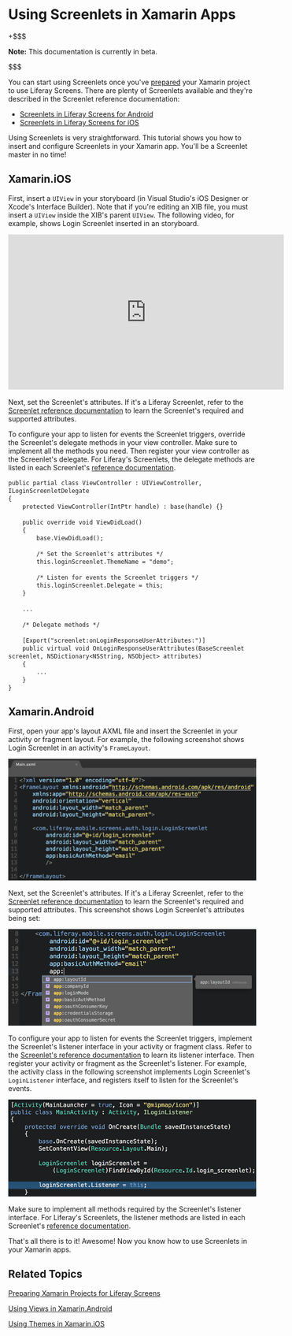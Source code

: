 # Using Screenlets in Xamarin Apps [](id=using-screenlets-in-xamarin-apps)

+$$$

**Note:** This documentation is currently in beta. 

$$$

You can start using Screenlets once you've  [prepared](/develop/tutorials/-/knowledge_base/7-0/preparing-xamarin-projects-for-liferay-screens) 
your Xamarin project to use Liferay Screens. There are plenty of Screenlets 
available and they're described in the Screenlet reference documentation: 

-   [Screenlets in Liferay Screens for Android](/develop/reference/-/knowledge_base/7-0/screenlets-in-liferay-screens-for-android)
-   [Screenlets in Liferay Screens for iOS](/develop/reference/-/knowledge_base/7-0/screenlets-in-liferay-screens-for-ios)

Using Screenlets is very straightforward. This tutorial shows you how to insert 
and configure Screenlets in your Xamarin app. You'll be a Screenlet master in no 
time! 

## Xamarin.iOS [](id=xamarin-ios)

First, insert a `UIView` in your storyboard (in Visual Studio's iOS Designer or 
Xcode's Interface Builder). Note that if you're editing an XIB file, you must 
insert a `UIView` inside the XIB's parent `UIView`. The following video, for 
example, shows Login Screenlet inserted in an storyboard. 


<iframe width="560" height="315" src="https://www.youtube.com/embed/y95XwdpCZVQ" frameborder="0" allowfullscreen></iframe>


Next, set the Screenlet's attributes. If it's a Liferay Screenlet, refer to the 
[Screenlet reference documentation](/develop/reference/-/knowledge_base/7-0/screenlets-in-liferay-screens-for-ios) 
to learn the Screenlet's required and supported attributes. 

To configure your app to listen for events the Screenlet triggers, override the 
Screenlet's delegate methods in your view controller. Make sure to implement all 
the methods you need. Then register your view controller as the Screenlet's 
delegate. For Liferay's Screenlets, the delegate methods are listed in each 
Screenlet's 
[reference documentation](/develop/reference/-/knowledge_base/7-0/screenlets-in-liferay-screens-for-ios). 

	public partial class ViewController : UIViewController, ILoginScreenletDelegate
    {
    	protected ViewController(IntPtr handle) : base(handle) {}
    	
    	public override void ViewDidLoad()
    	{
    		base.ViewDidLoad();
    	
    		/* Set the Screenlet's attributes */
    		this.loginScreenlet.ThemeName = "demo";
    	
    		/* Listen for events the Screenlet triggers */
    		this.loginScreenlet.Delegate = this;
    	}
    	
    	...
    	
    	/* Delegate methods */
    	
    	[Export("screenlet:onLoginResponseUserAttributes:")]
    	public virtual void OnLoginResponseUserAttributes(BaseScreenlet screenlet, NSDictionary<NSString, NSObject> attributes)
    	{
    		...
    	}
    }

## Xamarin.Android [](id=xamarin-android)

First, open your app's layout AXML file and insert the Screenlet in your 
activity or fragment layout. For example, the following screenshot shows Login 
Screenlet in an activity's `FrameLayout`. 

![Figure 1: Here's Login Screenlet in an activity's layout in Visual Studio.](../../../images/screens-xamarin-android-insert-screenlet.png)

Next, set the Screenlet's attributes. If it's a Liferay Screenlet, refer to the 
[Screenlet reference documentation](/develop/reference/-/knowledge_base/7-0/screenlets-in-liferay-screens-for-android) 
to learn the Screenlet's required and supported attributes. This screenshot 
shows Login Screenlet's attributes being set: 

![Figure 2: You can set a Screenlet's attributes via the app's layout AXML file.](../../../images/screens-xamarin-android-screenlet-attributes.png)

To configure your app to listen for events the Screenlet triggers, implement the 
Screenlet's listener interface in your activity or fragment class. Refer to the 
[Screenlet's reference documentation](/develop/reference/-/knowledge_base/7-0/screenlets-in-liferay-screens-for-android) 
to learn its listener interface. Then register your activity or fragment as the 
Screenlet's listener. For example, the activity class in the following 
screenshot implements Login Screenlet's `LoginListener` interface, and registers 
itself to listen for the Screenlet's events. 

![Figure 3: Implement the Screenlet's listener in your activity or fragment class.](../../../images/screens-xamarin-android-screenlet-listener.png)

Make sure to implement all methods required by the Screenlet's listener 
interface. For Liferay's Screenlets, the listener methods are listed in each 
Screenlet's 
[reference documentation](/develop/reference/-/knowledge_base/7-0/screenlets-in-liferay-screens-for-android). 

That's all there is to it! Awesome! Now you know how to use Screenlets in your 
Xamarin apps. 

## Related Topics [](id=related-topics)

[Preparing Xamarin Projects for Liferay Screens](/develop/tutorials/-/knowledge_base/7-0/preparing-xamarin-projects-for-liferay-screens)

[Using Views in Xamarin.Android](/develop/tutorials/-/knowledge_base/7-0/using-views-in-xamarin-android)

[Using Themes in Xamarin.iOS](/develop/tutorials/-/knowledge_base/7-0/using-themes-in-xamarin-ios)
